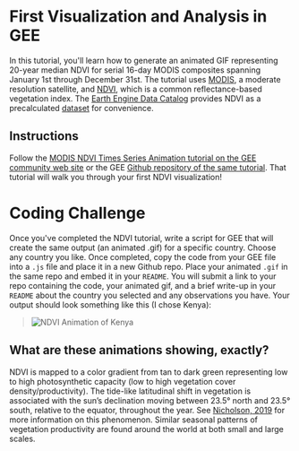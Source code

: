 # First Visualization and Analysis in GEE
In this tutorial, you'll learn how to generate an animated GIF representing 20-year median NDVI for serial 16-day MODIS composites spanning January 1st through December 31st. The tutorial uses [MODIS](https://modis.gsfc.nasa.gov/), a moderate resolution satellite, and [NDVI](https://en.wikipedia.org/wiki/Normalized_difference_vegetation_index), which is a common reflectance-based vegetation index. The [Earth Engine Data Catalog](https://developers.google.com/earth-engine/datasets/) provides NDVI as a precalculated [dataset](https://developers.google.com/earth-engine/datasets/catalog/MODIS_006_MOD13A2) for convenience.

## Instructions

Follow the [MODIS NDVI Times Series Animation tutorial on the GEE community web site](https://developers.google.com/earth-engine/tutorials/community/modis-ndvi-time-series-animation) or the GEE [Github repository of the same tutorial](https://github.com/google/earthengine-community/blob/master/tutorials/modis-ndvi-time-series-animation/index.md). That tutorial will walk you through your first NDVI visualization!

# Coding Challenge
Once you've completed the NDVI tutorial, write a script for GEE that will create the same output (an animated .gif) for a specific country. Choose any country you like. Once completed, copy the code from your GEE file into a `.js` file and place it in a new Github repo. Place your animated `.gif` in the same repo and embed it in your `README`. You will submit a link to your repo containing the code, your animated gif, and a brief write-up in your `README` about the country you selected and any observations you have. Your output should look something like this (I chose Kenya):
> ![NDVI Animation of Kenya](images/NDVI_animation_KE.gif)

## What are these animations showing, exactly?  
NDVI is mapped to a color gradient from tan to dark green representing low to high photosynthetic capacity (low to high vegetation cover density/productivity). The tide-like latitudinal shift in vegetation is associated with the sun’s declination moving between 23.5&deg; north and 23.5&deg; south, relative to the equator, throughout the year. See [Nicholson, 2019](https://journals.ametsoc.org/doi/full/10.1175/BAMS-D-16-0287.1) for more information on this phenomenon. Similar seasonal patterns of vegetation productivity are found around the world at both small and large scales.

